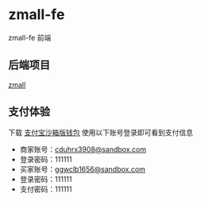 # zmall-fe
zmall-fe 前端



## 后端项目

[zmall](https://github.com/zhin2929/zmall)

## 支付体验

下载 [支付宝沙箱版钱包](https://sandbox.alipaydev.com/user/downloadApp.htm) 使用以下账号登录即可看到支付信息

- 商家账号：cduhrx3908@sandbox.com
- 登录密码：111111
- 买家账号：ggwclb1656@sandbox.com
- 登录密码：111111
- 支付密码：111111